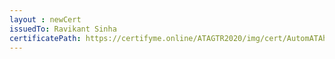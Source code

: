 ```yaml
--- 
layout : newCert 
issuedTo: Ravikant Sinha 
certificatePath: https://certifyme.online/ATAGTR2020/img/cert/AutomATAhon/RavikantSinha_c88f3.png
--- 
```

